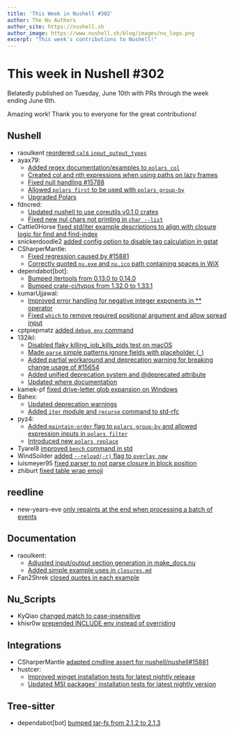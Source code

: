 ```yaml
---
title: 'This Week in Nushell #302'
author: The Nu Authors
author_site: https://nushell.sh
author_image: https://www.nushell.sh/blog/images/nu_logo.png
excerpt: "This week's contributions to Nushell!"
---
```


# This week in Nushell #302

Belatedly published on Tuesday, June 10th with PRs through the week ending June 6th.

Amazing work! Thank you to everyone for the great contributions!

## Nushell

- raoulkent [reordered `cal`s `input_output_types`](https://github.com/nushell/nushell/pull/15909)
- ayax79:
  - [Added regex documentation/examples to `polars col`](https://github.com/nushell/nushell/pull/15898)
  - [Created col and nth expressions when using paths on lazy frames](https://github.com/nushell/nushell/pull/15891)
  - [Fixed null handling #15788](https://github.com/nushell/nushell/pull/15857)
  - [Allowed `polars first` to be used with `polars group-by`](https://github.com/nushell/nushell/pull/15855)
  - [Upgraded Polars](https://github.com/nushell/nushell/pull/15852)
- fdncred:
  - [Updated nushell to use coreutils v0.1.0 crates](https://github.com/nushell/nushell/pull/15896)
  - [Fixed new nul chars not printing in `char --list`](https://github.com/nushell/nushell/pull/15858)
- Cattle0Horse [fixed std/iter example descriptions to align with closure logic for find and find-index](https://github.com/nushell/nushell/pull/15895)
- snickerdoodle2 [added config option to disable tag calculation in gstat](https://github.com/nushell/nushell/pull/15893)
- CSharperMantle:
  - [Fixed regression caused by #15881](https://github.com/nushell/nushell/pull/15889)
  - [Correctly quoted `nu.exe` and `nu.ico` path containing spaces in WiX](https://github.com/nushell/nushell/pull/15881)
- dependabot[bot]:
  - [Bumped itertools from 0.13.0 to 0.14.0](https://github.com/nushell/nushell/pull/15886)
  - [Bumped crate-ci/typos from 1.32.0 to 1.33.1](https://github.com/nushell/nushell/pull/15885)
- kumarUjjawal:
  - [Improved error handling for negative integer exponents in \*\* operator](https://github.com/nushell/nushell/pull/15882)
  - [Fixed `which` to remove required positional argument and allow spread input](https://github.com/nushell/nushell/pull/15870)
- cptpiepmatz [added `debug env` command](https://github.com/nushell/nushell/pull/15875)
- 132ikl:
  - [Disabled flaky killing_job_kills_pids test on macOS](https://github.com/nushell/nushell/pull/15874)
  - [Made `parse` simple patterns ignore fields with placeholder (`_`)](https://github.com/nushell/nushell/pull/15873)
  - [Added partial workaround and deprecation warning for breaking change usage of #15654](https://github.com/nushell/nushell/pull/15806)
  - [Added unified deprecation system and @deprecated attribute](https://github.com/nushell/nushell/pull/15770)
  - [Updated where documentation](https://github.com/nushell/nushell/pull/15467)
- kamek-pf [fixed drive-letter glob expansion on Windows](https://github.com/nushell/nushell/pull/15871)
- Bahex:
  - [Updated deprecation warnings](https://github.com/nushell/nushell/pull/15867)
  - [Added `iter` module and `recurse` command to std-rfc](https://github.com/nushell/nushell/pull/15840)
- pyz4:
  - [Added `maintain-order` flag to `polars group-by` and allowed expression inputs in `polars filter`](https://github.com/nushell/nushell/pull/15865)
  - [Introduced new `polars replace`](https://github.com/nushell/nushell/pull/15706)
- Tyarel8 [improved `bench` command in std](https://github.com/nushell/nushell/pull/15856)
- WindSoilder [added `--reload(-r)` flag to `overlay new`](https://github.com/nushell/nushell/pull/15849)
- luismeyer95 [fixed parser to not parse closure in block position](https://github.com/nushell/nushell/pull/15680)
- zhiburt [fixed table wrap emoji](https://github.com/nushell/nushell/pull/15138)

## reedline

- new-years-eve [only repaints at the end when processing a batch of events](https://github.com/nushell/reedline/pull/916)

## Documentation

- raoulkent:
  - [Adjusted input/output section generation in make_docs.nu](https://github.com/nushell/nushell.github.io/pull/1930)
  - [Added simple example uses in `closures.md`](https://github.com/nushell/nushell.github.io/pull/1928)
- Fan2Shrek [closed quotes in each example](https://github.com/nushell/nushell.github.io/pull/1927)

## Nu_Scripts

- KyQiao [changed match to case-insensitive](https://github.com/nushell/nu_scripts/pull/1128)
- khisr0w [prepended INCLUDE env instead of overriding](https://github.com/nushell/nu_scripts/pull/1127)

## Integrations

- CSharperMantle [adapted cmdline assert for nushell/nushell#15881](https://github.com/nushell/integrations/pull/57)
- hustcer:
  - [Improved winget installation tests for latest nightly release](https://github.com/nushell/integrations/pull/56)
  - [Updated MSI packages' installation tests for latest nightly version](https://github.com/nushell/integrations/pull/55)

## Tree-sitter

- dependabot[bot] [bumped tar-fs from 2.1.2 to 2.1.3](https://github.com/nushell/tree-sitter-nu/pull/201)
